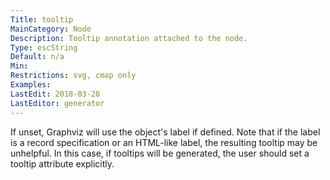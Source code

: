 ```yaml
---
Title: tooltip
MainCategory: Node
Description: Tooltip annotation attached to the node.
Type: escString
Default: n/a
Min: 
Restrictions: svg, cmap only
Examples: 
LastEdit: 2018-03-28
LastEditor: generator
---
```


If unset, Graphviz will use the object's label if defined. Note that if the label is a record specification or an HTML-like label, the resulting tooltip may be unhelpful. In this case, if tooltips will be generated, the user should set a tooltip attribute explicitly.
